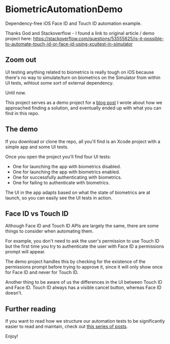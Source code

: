 # BiometricAutomationDemo
Dependency-free iOS Face ID and Touch ID automation example.

Thanks God and Stackoverflow - I found a link to original article / demo project here:
https://stackoverflow.com/questions/53555625/is-it-possible-to-automate-touch-id-or-face-id-using-xcuitest-in-simulator

## Zoom out

UI testing anything related to biometrics is really tough on iOS because there's no way to simulate/turn on biometrics on the Simulator from within UI tests, wihtout some sort of external dependency.

Until now.

This project serves as a demo project for a [blog post](https://medium.com/kinandcartacreated/so-you-want-to-automate-ios-biometrics-81bd015f5d38) I wrote about how we approached finding a solution, and eventually ended up with what you can find in this repo.

## The demo

If you download or clone the repo, all you'll find is an Xcode project with a simple app and some UI tests. 

Once you open the project you'll find four UI tests: 
- One for launching the app with biometrics disabled. 
- One for launching the app with biometrics enabled. 
- One for successfully authenticating with biometrics.
- One for failing to authenticate with biometrics.

The UI in the app adapts based on what the state of biometrics are at launch, so you can easily see the UI tests in action.

## Face ID vs Touch ID

Although Face ID and Touch ID APIs are largely the same, there are some things to consider when automating them. 

For example, you don't need to ask the user's permission to use Touch ID but the first time you try to authenticate the user with Face ID a permissions prompt will appear. 

The demo project handles this by checking for the existence of the permissions prompt before trying to approve it, since it will only show once for Face ID and never for Touch ID. 

Another thing to be aware of us the differences in the UI between Touch ID and Face ID. Touch ID always has a visible cancel button, whereas Face ID doesn't.

## Further reading

If you want to read how we structure our automation tests to be significantly easier to read and maintain, check out [this series of posts](https://medium.com/kinandcartacreated/so-you-want-to-automate-ios-biometrics-81bd015f5d38).

Enjoy!
